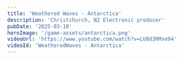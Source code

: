 ```yaml
---
title: 'Weathered Waves - Antarctica'
description: 'Christchurch, NZ Electronic producer'
pubDate: '2025-03-10'
heroImage: '/game-assets/antarctica.png'
videoUrl: 'https://www.youtube.com/watch?v=LU8d3RMxe94'
videoId: 'WeatheredWaves - Antarctica'
---
```

